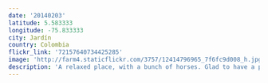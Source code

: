 ```yaml
---
date: '20140203'
latitude: 5.583333
longitude: -75.833333
city: Jardín
country: Colombia
flickr_link: '72157640734425285'
image: 'http://farm4.staticflickr.com/3757/12414796965_7f6fc9d008_h.jpg'
description: 'A relaxed place, with a bunch of horses. Glad to have a place to relax after so much time in Medellín.'
---
```


